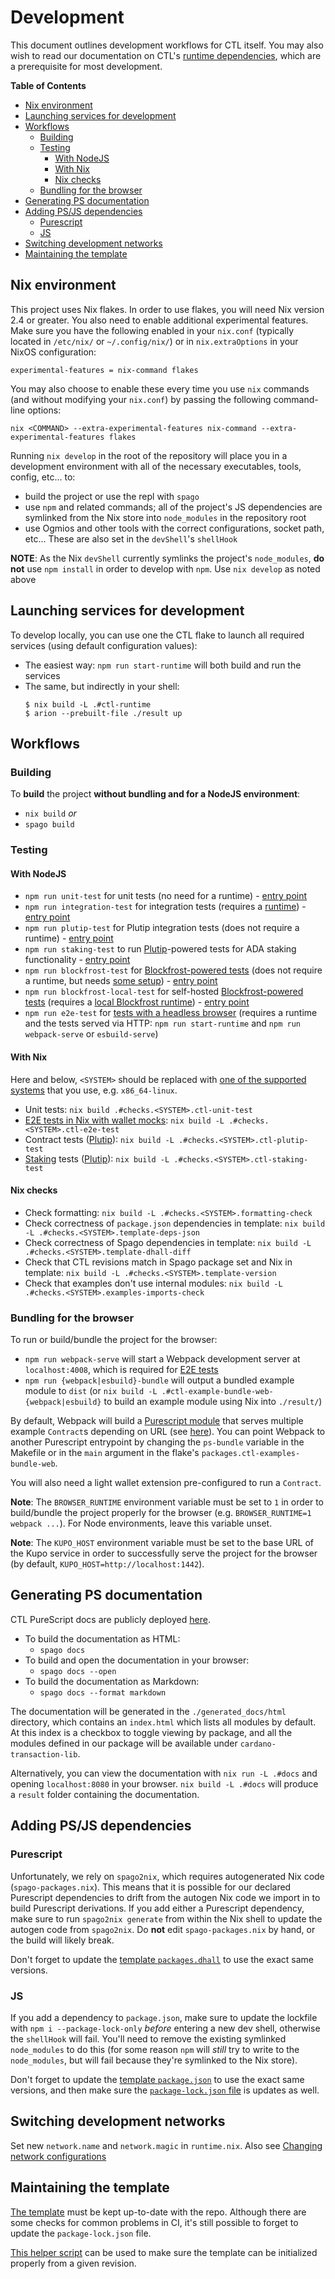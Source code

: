 # Development

This document outlines development workflows for CTL itself. You may also wish to read our documentation on CTL's [runtime dependencies](./runtime.md), which are a prerequisite for most development.

**Table of Contents**

<!-- START doctoc generated TOC please keep comment here to allow auto update -->
<!-- DON'T EDIT THIS SECTION, INSTEAD RE-RUN doctoc TO UPDATE -->

- [Nix environment](#nix-environment)
- [Launching services for development](#launching-services-for-development)
- [Workflows](#workflows)
  - [Building](#building)
  - [Testing](#testing)
    - [With NodeJS](#with-nodejs)
    - [With Nix](#with-nix)
    - [Nix checks](#nix-checks)
  - [Bundling for the browser](#bundling-for-the-browser)
- [Generating PS documentation](#generating-ps-documentation)
- [Adding PS/JS dependencies](#adding-psjs-dependencies)
  - [Purescript](#purescript)
  - [JS](#js)
- [Switching development networks](#switching-development-networks)
- [Maintaining the template](#maintaining-the-template)

<!-- END doctoc generated TOC please keep comment here to allow auto update -->

## Nix environment

This project uses Nix flakes. In order to use flakes, you will need Nix version 2.4 or greater. You also need to enable additional experimental features. Make sure you have the following enabled in your `nix.conf` (typically located in `/etc/nix/` or `~/.config/nix/`) or in `nix.extraOptions` in your NixOS configuration:

```
experimental-features = nix-command flakes
```

You may also choose to enable these every time you use `nix` commands (and without modifying your `nix.conf`) by passing the following command-line options:

```
nix <COMMAND> --extra-experimental-features nix-command --extra-experimental-features flakes
```

Running `nix develop` in the root of the repository will place you in a development environment with all of the necessary executables, tools, config, etc... to:

- build the project or use the repl with `spago`
- use `npm` and related commands; all of the project's JS dependencies are symlinked from the Nix store into `node_modules` in the repository root
- use Ogmios and other tools with the correct configurations, socket path, etc... These are also set in the `devShell`'s `shellHook`

**NOTE**: As the Nix `devShell` currently symlinks the project's `node_modules`, **do not** use `npm install` in order to develop with `npm`. Use `nix develop` as noted above

## Launching services for development

To develop locally, you can use one the CTL flake to launch all required services (using default configuration values):

- The easiest way: `npm run start-runtime` will both build and run the services
- The same, but indirectly in your shell:
  ```
  $ nix build -L .#ctl-runtime
  $ arion --prebuilt-file ./result up
  ```

## Workflows

### Building

To **build** the project **without bundling and for a NodeJS environment**:

- `nix build` _or_
- `spago build`

### Testing

#### With NodeJS

- `npm run unit-test` for unit tests (no need for a runtime) -  [entry point](../test/Unit.purs)
- `npm run integration-test` for integration tests (requires a [runtime](./runtime.md#ctl-backend)) -  [entry point](../test/Integration.purs)
- `npm run plutip-test` for Plutip integration tests (does not require a runtime) - [entry point](../test/Plutip.purs)
- `npm run staking-test` to run [Plutip](./plutip-testing.md)-powered tests for ADA staking functionality - [entry point](../test/Plutip/Staking.purs)
- `npm run blockfrost-test` for [Blockfrost-powered tests](./blockfrost.md) (does not require a runtime, but needs [some setup](./blockfrost.md#setting-up-a-blockfrost-powered-test-suite)) - [entry point](../test/Blockfrost/Contract.purs)
- `npm run blockfrost-local-test` for self-hosted [Blockfrost-powered tests](./blockfrost.md) (requires a [local Blockfrost runtime](./blockfrost.md#running-blockfrost-locally)) - [entry point](../test/Blockfrost/Contract.purs)
- `npm run e2e-test` for [tests with a headless browser](./e2e-testing.md) (requires a runtime and the tests served via HTTP: `npm run start-runtime` and `npm run webpack-serve` or `esbuild-serve`)

#### With Nix

Here and below, `<SYSTEM>` should be replaced with [one of the supported systems](https://github.com/Plutonomicon/cardano-transaction-lib/blob/15fd9c5b683df47134dce4a0479f1edc30d4b6f7/flake.nix#L51) that you use, e.g. `x86_64-linux`.

- Unit tests: `nix build .#checks.<SYSTEM>.ctl-unit-test`
- [E2E tests in Nix with wallet mocks](./e2e-testing.md#using-cip-30-mock-with-plutip): `nix build -L .#checks.<SYSTEM>.ctl-e2e-test`
- Contract tests ([Plutip](./plutip-testing.md)): `nix build -L .#checks.<SYSTEM>.ctl-plutip-test`
- [Staking](./staking.md) tests ([Plutip](./plutip-testing.md)): `nix build -L .#checks.<SYSTEM>.ctl-staking-test`

#### Nix checks

- Check formatting: `nix build -L .#checks.<SYSTEM>.formatting-check`
- Check correctness of `package.json` dependencies in template: `nix build -L .#checks.<SYSTEM>.template-deps-json`
- Check correctness of Spago dependencies in template: `nix build -L .#checks.<SYSTEM>.template-dhall-diff`
- Check that CTL revisions match in Spago package set and Nix in template: `nix build -L .#checks.<SYSTEM>.template-version`
- Check that examples don't use internal modules: `nix build -L .#checks.<SYSTEM>.examples-imports-check`

### Bundling for the browser

To run or build/bundle the project for the browser:

- `npm run webpack-serve` will start a Webpack development server at `localhost:4008`, which is required for [E2E tests](./e2e-testing.md)
- `npm run {webpack|esbuild}-bundle` will output a bundled example module to `dist` (or `nix build -L .#ctl-example-bundle-web-{webpack|esbuild}` to build an example module using Nix into `./result/`)

By default, Webpack will build a [Purescript module](../examples/ByUrl.purs) that serves multiple example `Contract`s depending on URL (see [here](./e2e-testing.md#serving-the-contract-to-be-tested)). You can point Webpack to another Purescript entrypoint by changing the `ps-bundle` variable in the Makefile or in the `main` argument in the flake's `packages.ctl-examples-bundle-web`.

You will also need a light wallet extension pre-configured to run a `Contract`.

**Note**: The `BROWSER_RUNTIME` environment variable must be set to `1` in order to build/bundle the project properly for the browser (e.g. `BROWSER_RUNTIME=1 webpack ...`). For Node environments, leave this variable unset.

**Note**: The `KUPO_HOST` environment variable must be set to the base URL of the Kupo service in order to successfully serve the project for the browser (by default, `KUPO_HOST=http://localhost:1442`).

## Generating PS documentation

CTL PureScript docs are publicly deployed [here](https://plutonomicon.github.io/cardano-transaction-lib/).

- To build the documentation as HTML:
  - `spago docs`
- To build and open the documentation in your browser:
  - `spago docs --open`
- To build the documentation as Markdown:
  - `spago docs --format markdown`

The documentation will be generated in the `./generated_docs/html` directory, which contains an `index.html` which lists all modules by default. At this index is a checkbox to toggle viewing by package, and all the modules defined in our package will be available under `cardano-transaction-lib`.

Alternatively, you can view the documentation with `nix run -L .#docs` and opening `localhost:8080` in your browser. `nix build -L .#docs` will produce a `result` folder containing the documentation.

## Adding PS/JS dependencies

### Purescript

Unfortunately, we rely on `spago2nix`, which requires autogenerated Nix code (`spago-packages.nix`). This means that it is possible for our declared Purescript dependencies to drift from the autogen Nix code we import in to build Purescript derivations. If you add either a Purescript dependency, make sure to run `spago2nix generate` from within the Nix shell to update the autogen code from `spago2nix`. Do **not** edit `spago-packages.nix` by hand, or the build will likely break.

Don't forget to update the [template `packages.dhall`](../templates/ctl-scaffold/packages.dhall) to use the exact same versions.

### JS

If you add a dependency to `package.json`, make sure to update the lockfile with `npm i --package-lock-only` _before_ entering a new dev shell, otherwise the `shellHook` will fail. You'll need to remove the existing symlinked `node_modules` to do this (for some reason `npm` will _still_ try to write to the `node_modules`, but will fail because they're symlinked to the Nix store).

Don't forget to update the [template `package.json`](../templates/ctl-scaffold/package.json) to use the exact same versions, and then make sure the [`package-lock.json` file](../templates/ctl-scaffold/package-lock.json) is updates as well.

## Switching development networks

Set new `network.name` and `network.magic` in `runtime.nix`. Also see [Changing network configurations](./runtime.md#changing-network-configurations)

## Maintaining the template

[The template](../templates/ctl-scaffold/) must be kept up-to-date with the repo. Although there are some checks for common problems in CI, it's still possible to forget to update the `package-lock.json` file.

[This helper script](../scripts/template-check.sh) can be used to make sure the template can be initialized properly from a given revision.
